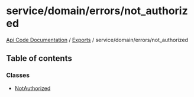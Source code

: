# service/domain/errors/not\_authorized
 
[Api Code Documentation](../README.md) / [Exports](../modules.md) / service/domain/errors/not\_authorized

## Table of contents

### Classes

- [NotAuthorized](../classes/service_domain_errors_not_authorized.NotAuthorized.md)
